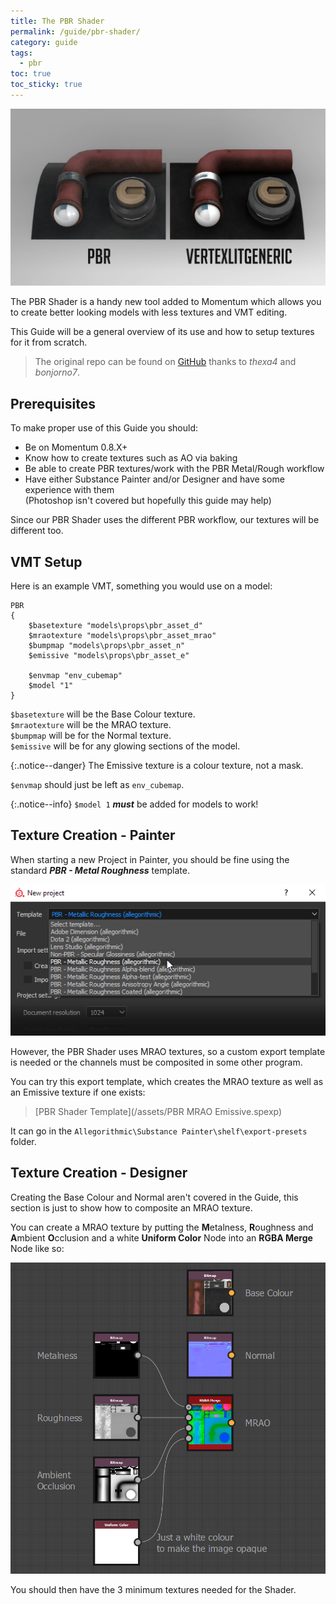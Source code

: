 ```yaml
---
title: The PBR Shader
permalink: /guide/pbr-shader/
category: guide
tags:
  - pbr
toc: true
toc_sticky: true
---
```

![PBR Guide](/assets/images/guide_headers/guide_pbr_shader.jpg)

The PBR Shader is a handy new tool added to Momentum which allows you to create better looking models with less textures and VMT editing.  

This Guide will be a general overview of its use and how to setup textures for it from scratch.  

> The original repo can be found on [GitHub](https://github.com/thexa4/source-pbr) thanks to *thexa4* and *bonjorno7*.

## Prerequisites
To make proper use of this Guide you should:
- Be on Momentum 0.8.X+
- Know how to create textures such as AO via baking
- Be able to create PBR textures/work with the PBR Metal/Rough workflow
- Have either Substance Painter and/or Designer and have some experience with them  
(Photoshop isn't covered but hopefully this guide may help)

Since our PBR Shader uses the different PBR workflow, our textures will be different too.

## VMT Setup
Here is an example VMT, something you would use on a model:
```
PBR
{
	$basetexture "models\props\pbr_asset_d"
	$mraotexture "models\props\pbr_asset_mrao"
	$bumpmap "models\props\pbr_asset_n"
	$emissive "models\props\pbr_asset_e"
	
	$envmap "env_cubemap"
	$model "1"
}
```

`$basetexture` will be the Base Colour texture.  
`$mraotexture` will be the MRAO texture.  
`$bumpmap` will be for the Normal texture.  
`$emissive` will be for any glowing sections of the model.  

{:.notice--danger}
The Emissive texture is a colour texture, not a mask.

`$envmap` should just be left as `env_cubemap`.  

{:.notice--info}
`$model 1` ***must*** be added for models to work!


## Texture Creation - Painter
When starting a new Project in Painter, you should be fine using the standard ***PBR - Metal Roughness*** template.  

![Painter Template](\assets\images\pbr_guide\pbr_painter_template.jpg)

However, the PBR Shader uses MRAO textures, so a custom export template is needed or the channels must be composited in some other program.

You can try this export template, which creates the MRAO texture as well as an Emissive texture if one exists:  
> [PBR Shader Template](/assets/PBR MRAO Emissive.spexp)

It can go in the `Allegorithmic\Substance Painter\shelf\export-presets` folder.

## Texture Creation - Designer
Creating the Base Colour and Normal aren't covered in the Guide, this section is just to show how to composite an MRAO texture.

You can create a MRAO texture by putting the **M**etalness, **R**oughness and **A**mbient **O**cclusion and a white **Uniform Color** Node into an **RGBA Merge** Node like so:

![Painter Template](\assets\images\pbr_guide\pbr_designer_setup.png)

You should then have the 3 minimum textures needed for the Shader.